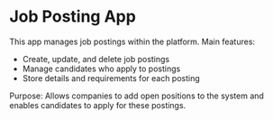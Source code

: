 # Job Posting App

This app manages job postings within the platform. Main features:
- Create, update, and delete job postings
- Manage candidates who apply to postings
- Store details and requirements for each posting

Purpose: Allows companies to add open positions to the system and enables candidates to apply for these postings.
